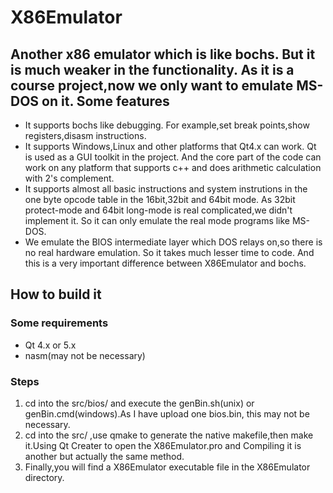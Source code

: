 X86Emulator
===========

Another x86 emulator which is like bochs. But it is much weaker in the functionality. As it is a course project,now we only want to emulate MS-DOS on it.
Some features
-------------
* It supports bochs like debugging. For example,set break points,show registers,disasm instructions.
* It supports Windows,Linux and other platforms that Qt4.x can work. Qt is used as a GUI toolkit in the project. And the core part of the code can work on any platform that supports c++ and does arithmetic calculation with 2's complement.
* It supports almost all basic instructions and system instrutions in the one byte opcode table in the 16bit,32bit and 64bit mode. As 32bit protect-mode and 64bit long-mode is real complicated,we didn't implement it. So it can only emulate the real mode programs like MS-DOS.
* We emulate the BIOS intermediate layer which DOS relays on,so there is no real hardware emulation. So it takes much lesser time to code. And this is a very important difference between X86Emulator and bochs.

How to build it
------------
### Some requirements
* Qt 4.x or 5.x
* nasm(may not be necessary)

### Steps
1. cd into the src/bios/ and execute the genBin.sh(unix) or genBin.cmd(windows).As I have upload one bios.bin, this may not be necessary.
2. cd into the src/ ,use qmake to generate the native makefile,then make it.Using Qt Creater to open the X86Emulator.pro and Compiling it is another but actually the same method.
3. Finally,you will find a X86Emulator executable file in the X86Emulator directory.
